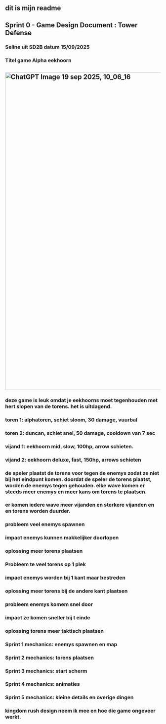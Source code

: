 ## dit is mijn readme

## Sprint 0 - Game Design Document : Tower Defense

### Seline uit SD2B datum 15/09/2025

### Titel game Alpha eekhoorn

##  <img width="1536" height="1024" alt="ChatGPT Image 19 sep 2025, 10_06_16" src="https://github.com/user-attachments/assets/59b33d97-6787-4d76-9682-807d2190ea16" />


### deze game is leuk omdat je eekhoorns moet tegenhouden met hert slopen van de torens. het is uitdagend.



### toren 1: alphatoren, schiet sloom, 30 damage, vuurbal
### toren 2: duncan, schiet snel, 50 damage, cooldown van 7 sec


### vijand 1: eekhoorn mid, slow, 100hp, arrow schieten.
### vijand 2: eekhoorn deluxe, fast, 150hp, arrows schieten


### de speler plaatst de torens voor tegen de enemys zodat ze niet bij het eindpunt komen. doordat de speler de torens plaatst, worden de enemys tegen gehouden. elke wave komen er steeds meer enemys en meer kans om torens te plaatsen.

### er komen iedere wave meer vijanden en sterkere vijanden en en torens worden duurder.



### probleem veel enemys spawnen
### impact enemys kunnen makkelijker doorlopen
### oplossing meer torens plaatsen

### Probleem te veel torens op 1 plek
### impact enemys worden bij 1 kant maar bestreden
### oplossing meer torens bij de andere kant plaatsen

### probleem enemys komem snel door
### impact ze komen sneller bij t einde
### oplossing torens meer taktisch plaatsen

### Sprint 1 mechanics: enemys spawnen en map
### Sprint 2 mechanics: torens plaatsen
### Sprint 3 mechanics: start scherm 
### Sprint 4 mechanics: animaties
### Sprint 5 mechanics: kleine details en overige dingen


### kingdom rush design neem ik mee en hoe die game ongeveer werkt. 



